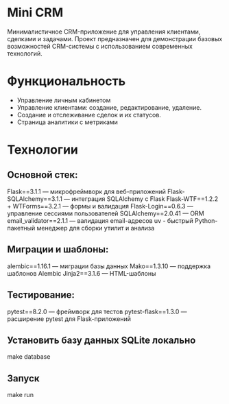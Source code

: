 # Mini CRM
Минималистичное CRM-приложение для управления клиентами, сделками и задачами. 
Проект предназначен для демонстрации базовых возможностей CRM-системы с использованием современных технологий.
# Функциональность
- Управление личным кабинетом
- Управление клиентами: создание, редактирование, удаление.
- Создание и отслеживание сделок и их статусов.
- Страница аналитики с метриками
 
# Технологии
## Основной стек:
Flask==3.1.1 — микрофреймворк для веб-приложений
Flask-SQLAlchemy==3.1.1 — интеграция SQLAlchemy с Flask
Flask-WTF==1.2.2 + WTForms==3.2.1 — формы и валидация
Flask-Login==0.6.3 — управление сессиями пользователей
SQLAlchemy==2.0.41 — ORM
email_validator==2.1.1 — валидация email-адресов
uv - быстрый Python-пакетный менеджер для сборки утилит и анализа

## Миграции и шаблоны:
alembic==1.16.1 — миграции базы данных
Mako==1.3.10 — поддержка шаблонов Alembic
Jinja2==3.1.6 — HTML-шаблоны

## Тестирование:
pytest==8.2.0 — фреймворк для тестов
pytest-flask==1.3.0 — расширение pytest для Flask-приложений

## Установить базу данных SQLite локально
make database

## Запуск
make run